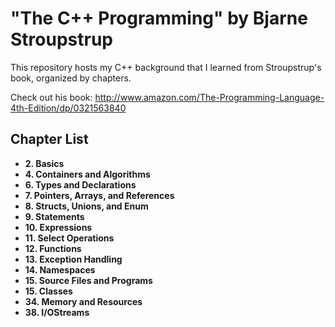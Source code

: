 <h1>"The C++ Programming" by Bjarne Stroupstrup</h1>

This repository hosts my C++ background that I learned
from Stroupstrup's book, organized by chapters.

Check out his book: http://www.amazon.com/The-Programming-Language-4th-Edition/dp/0321563840

<h2>Chapter List</h2>
<ul>
  <li><b>2.</h2> Basics</i>
  <li><b>4.</h2> Containers and Algorithms </li>
  <li><b>6.</h2> Types and Declarations </li>
  <li><b>7.</h2> Pointers, Arrays, and References </li>
  <li><b>8.</h2> Structs, Unions, and Enum </li>
  <li><b>9.</h2> Statements </li>
  <li><b>10.</h2> Expressions </li>
  <li><b>11.</h2> Select Operations </li>
  <li><b>12.</h2> Functions </li>
  <li><b>13.</h2> Exception Handling </li>
  <li><b>14.</h2> Namespaces </li>
  <li><b>15.</h2> Source Files and Programs </li>
  <li><b>15.</h2> Classes </li>
  <li><b>34.</h2> Memory and Resources </li>
  <li><b>38.</h2> I/OStreams </li>
</ul>

